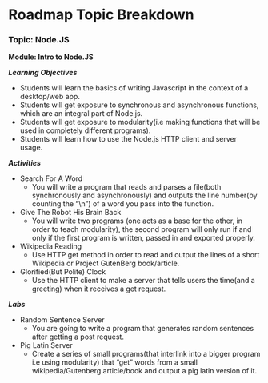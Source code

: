 # Roadmap Topic Breakdown

### Topic: Node.JS

**Module: Intro to Node.JS**

_**Learning Objectives**_

* Students will learn the basics of writing Javascript in the context of a desktop/web app.
* Students will get exposure to synchronous and asynchronous functions, which are an integral part of Node.js.
* Students will get exposure to modularity(i.e making functions that will be used in completely different programs).
* Students will learn how to use the Node.js HTTP client and server usage.


_**Activities**_

* Search For A Word
  * You will write a program that reads and parses a file(both synchronously and asynchronously)  and outputs the line number(by counting the “\n”) of a word you pass into the function.
* Give The Robot His Brain Back
  * You will write two programs (one acts as a base for the other, in order to teach modularity), the second program will only run if and only if the first program is written, passed in and exported properly. 
* Wikipedia Reading
  * Use HTTP get method in order to read and output the lines of a short Wikipedia or Project GutenBerg book/article. 
* Glorified(But Polite) Clock
  * Use the HTTP client to make a server that tells users the time(and a greeting) when it receives a get request.

_**Labs**_

* Random Sentence Server
  * You are going to write a program that generates random sentences after getting a post request.
* Pig Latin Server
  * Create a series of small programs(that interlink into a bigger program i.e using modularity) that “get” words from a small wikipedia/Gutenberg article/book and output a pig latin version of it.


